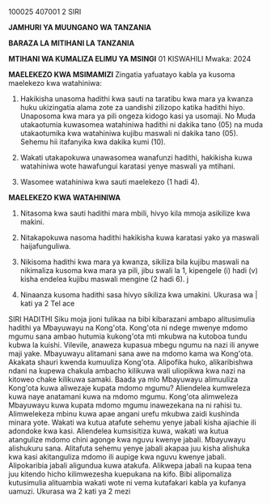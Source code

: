 100025
407001
2
SIRI

**JAMHURI YA MUUNGANO WA TANZANIA**

**BARAZA LA MITIHANI LA TANZANIA**

**MTIHANI WA KUMALIZA ELIMU YA MSINGI**
01 KISWAHILI Mwaka: 2024

**MAELEKEZO KWA MSIMAMIZI**
Zingatia yafuatayo kabla ya kusoma maelekezo kwa watahiniwa:

1. Hakikisha unasoma hadithi kwa sauti na taratibu kwa mara ya kwanza huku ukizingatia alama zote za uandishi zilizopo katika hadithi hiyo. Unaposoma kwa mara ya pili ongeza kidogo kasi ya usomaji.
No
Muda utakaotumia kuwasomea watahiniwa hadithi ni dakika tano (05) na muda utakaotumika kwa watahiniwa kujibu maswali ni dakika tano (05). Sehemu hii itafanyika kwa dakika kumi (10).

3. Wakati utakapokuwa unawasomea wanafunzi hadithi, hakikisha kuwa watahiniwa wote hawafungui karatasi yenye maswali ya mtihani.

4. Wasomee watahiniwa kwa sauti maelekezo (1 hadi 4).

**MAELEKEZO KWA WATAHINIWA**

1. Nitasoma kwa sauti hadithi mara mbili, hivyo kila mmoja asikilize kwa makini.

2. Nitakapokuwa nasoma hadithi hakikisha kuwa karatasi yako ya maswali haijafunguliwa.

3. Nikisoma hadithi kwa mara ya kwanza, sikiliza bila kujibu maswali na nikimaliza kusoma kwa mara ya pili, jibu swali la 1, kipengele (i) hadi (v) kisha endelea kujibu maswali mengine (2 hadi 6). j

4. Ninaanza kusoma hadithi sasa hivyo sikiliza kwa umakini.
Ukurasa wa | kati ya 2
Tel ace

SIRI
HADITHI
Siku moja jioni tulikaa na bibi kibarazani ambapo alitusimulia hadithi ya Mbayuwayu na
Kong'ota. Kong'ota ni ndege mwenye mdomo mgumu sana ambao hutumia kukong'ota mti mkubwa na kutoboa tundu kubwa la kuishi. Vilevile, anaweza kupasua mbegu ngumu na nazi ili anywe maji yake. Mbayuwayu alitamani sana awe na mdomo kama wa
Kong'ota. Akakata shauri kwenda kumuuliza Kong'ota. Alipofika huko, alikaribishwa ndani na kupewa chakula ambacho kilikuwa wali uliopikwa kwa nazi na kitoweo chake kilikuwa samaki.
Baada ya mlo Mbayuwayu alimuuliza Kong'ota kuwa aliwezaje kupata mdomo mgumu?
Aliendelea kumweleza kuwa naye anatamani kuwa na mdomo mgumu. Kong'ota alimweleza Mbayuwayu kuwa kupata mdomo mgumu inawezekana na ni rahisi tu.
Alimwelekeza mbinu kuwa apae angani urefu mkubwa zaidi kushinda minara yote. Wakati wa kutua atafute sehemu yenye jabali kisha ajiachie ili adondoke kwa kasi. Aliendelea kumsisitiza kuwa, wakati wa kutua atangulize mdomo chini agonge kwa nguvu kwenye jabali.
Mbayuwayu alishukuru sana. Alitafuta sehemu yenye jabali akapaa juu kisha alishuka kwa kasi akitanguliza mdomo ili aupige kwa nguvu kwenye jabali. Alipokaribia jabali aligundua kuwa atakufa. Alikwepa jabali na kupaa tena juu kitendo hicho kilimwezesha kuepukana na kifo. Bibi alipomaliza kutusimulia alituambia wakati wote ni vema kutafakari kabla ya kufanya uamuzi.
Ukurasa wa 2 kati ya 2
mezi